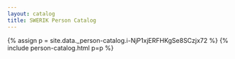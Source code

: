 ```yaml
---
layout: catalog
title: SWERIK Person Catalog
---
```

{% assign p = site.data._person-catalog.i-NjP1xjERFHKgSe8SCzjx72 %}
{% include person-catalog.html p=p %}

